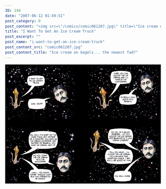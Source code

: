 ```yaml
---
ID: 146
date: "2007-06-12 01:49:51"
post_category: 0
post_content: "<img src=\"/comics/comic061207.jpg\" title=\"Ice cream on bagels... the newest fad?\" />"
title: "I Want To Get An Ice Cream Truck"
post_excerpt: ""
post_name: "i-want-to-get-an-ice-cream-truck"
post_content_src: "comic061207.jpg"
post_content_title: "Ice cream on bagels... the newest fad?"
---
```



[![Ice cream on bagels... the newest fad?](/comics-hi-res/comic061207.jpg)](/comics-hi-res/comic061207.jpg "Ice cream on bagels... the newest fad?")
